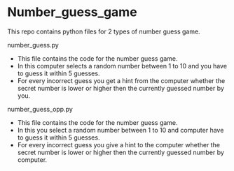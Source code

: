 # Number_guess_game
This repo contains python files for 2 types of number guess game.

number_guess.py
- This file contains the code for the number guess game.
- In this computer selects a random number between 1 to 10 and you have to guess it within 5 guesses.
- For every incorrect guess you get a hint from the computer whether the secret number is lower or higher then the currently guessed number by you.

number_guess_opp.py
- This file contains the code for the number guess game.
- In this you select a random number between 1 to 10 and computer have to guess it within 5 guesses.
- For every incorrect guess you give a hint to the computer whether the secret number is lower or higher then the currently guessed number by computer.
